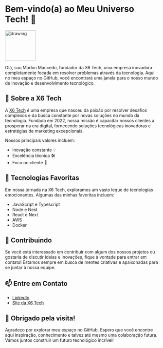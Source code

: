 <!-- Título -->
# Bem-vindo(a) ao Meu Universo Tech! 👋

<img src="https://x6tech.com.br/wp-content/uploads/2023/09/logo-white-vectorized.png" alt="drawing" width="100"/>

Olá, sou Marlon Maccedo, fundador da X6 Tech, uma empresa inovadora completamente focada em resolver problemas através da tecnologia. Aqui no meu espaço no GitHub, você encontrará uma janela para o nosso mundo de inovação e desenvolvimento tecnológico.

## 🚀 Sobre a X6 Tech

A [X6 Tech](https://www.x6tech.com.br) é uma empresa que nasceu da paixão por resolver desafios complexos e da busca constante por novas soluções no mundo da tecnologia. Fundada em 2022, nossa missão é capacitar nossos clientes a prosperar na era digital, fornecendo soluções tecnológicas inovadoras e estratégias de marketing excepcionais.

Nossos principais valores incluem:

- Inovação constante 💡
- Excelência técnica 🛠️
- Foco no cliente 🌟

<!--## 💼 Minha Experiência

Além de ser o fundador da X6 Tech, tenho uma vasta experiência no setor de tecnologia. Ao longo dos anos, trabalhei em uma variedade de projetos empolgantes e desafiadores, incluindo:

- [Projeto 1]: Uma breve descrição do projeto e suas realizações.
- [Projeto 2]: Outra descrição, mostrando sua versatilidade.
- [Projeto 3]: Mais um projeto destacando sua experiência. -->

## 🔧 Tecnologias Favoritas

Em nossa jornada na X6 Tech, exploramos um vasto leque de tecnologias emocionantes. Algumas das minhas favoritas incluem:

- JavaScript e Typescript
- Node e Nest 
- React e Next 
- AWS 
- Docker 

## 🌱 Contribuindo

Se você está interessado em contribuir com algum dos nossos projetos ou gostaria de discutir ideias e inovações, fique à vontade para entrar em contato! Estamos sempre em busca de mentes criativas e apaixonadas para se juntar à nossa equipe.

## 📫 Entre em Contato

- [LinkedIn](https://www.linkedin.com/in/marlonmaccedo/)
- [Site da X6 Tech](https://www.x6tech.com.br)

## 🌟 Obrigado pela visita!

Agradeço por explorar meu espaço no GitHub. Espero que você encontre aqui inspiração, conhecimento e talvez até mesmo uma colaboração futura. Vamos juntos construir um futuro tecnológico incrível!
